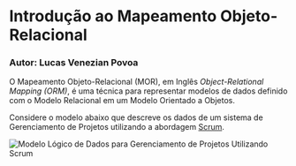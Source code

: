 # Introdução ao Mapeamento Objeto-Relacional

### Autor: Lucas Venezian Povoa

O Mapeamento Objeto-Relacional (MOR), em Inglês *Object-Relational Mapping (ORM)*, é uma técnica 
para representar modelos de dados definido com o Modelo Relacional em um Modelo Orientado a Objetos.

Considere o modelo abaixo que descreve os dados de um sistema de Gerenciamento de Projetos utilizando 
a abordagem <a href="https://en.wikipedia.org/wiki/Scrum_(software_development)">Scrum</a>.


![Modelo Lógico de Dados para Gerenciamento de Projetos Utilizando Scrum](https://raw.githubusercontent.com/lucasvenez/class-orm/master/images/scrum-project-management-model.png)
